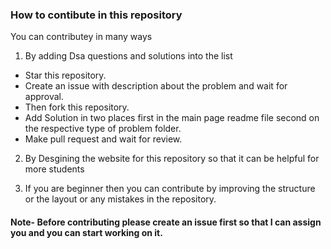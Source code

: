 
### How to contibute in this repository 

You can contributey in many ways 

1. By adding Dsa questions and solutions into the list 

- Star this repository.
- Create an issue with description about the problem and wait for approval.
- Then fork this repository.
- Add Solution in two places first in the main page readme file second on the respective type of problem folder.
- Make pull request and wait for review.

2. By Desgining the website for this repository so that it can be helpful for more students

3. If you are beginner then you can contribute by improving the structure or the layout or any mistakes in the repository.

#### Note- Before contributing please create an issue first so that I can assign you and you can start working on it.